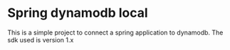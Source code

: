 # Spring dynamodb local

This is a simple project to connect a spring application to dynamodb.
The sdk used is version 1.x
